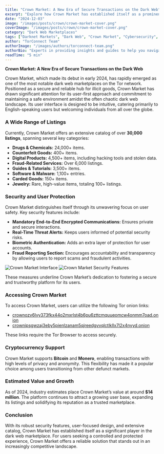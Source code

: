 ```yaml
---
title: "Crown Market: A New Era of Secure Transactions on the Dark Web"
excerpt: "Explore how Crown Market has established itself as a prominent dark web marketplace in 2024 with its focus on security, user-first design, and an extensive range of listings."
date: "2024-12-03"
image: "/images/posts/crown/crown-market-cover.png"
coverImage: "/images/posts/crown/crown-market-cover.png"
category: "Dark Web Marketplaces"
tags: ["Darknet Markets", "Dark Web", "Crown Market", "Cybersecurity", "Tor Network"]
author: "TorConnect Team"
authorImage: "/images/authors/torconnect-team.png"
authorBio: "Experts in providing insights and guides to help you navigate the darknet securely and effectively."
readTime: "5 min"
---
```


**Crown Market: A New Era of Secure Transactions on the Dark Web**

Crown Market, which made its debut in early 2024, has rapidly emerged as one of the most notable dark web marketplaces on the Tor network. Positioned as a secure and reliable hub for illicit goods, Crown Market has drawn significant attention for its user-first approach and commitment to maintaining a safe environment amidst the often chaotic dark web landscape. Its user interface is designed to be intuitive, catering primarily to English-speaking users but welcoming individuals from all over the globe.

### A Wide Range of Listings

Currently, Crown Market offers an extensive catalog of over **30,000 listings**, spanning several key categories:

- **Drugs & Chemicals:** 24,000+ items.
- **Counterfeit Goods:** 400+ items.
- **Digital Products:** 4,500+ items, including hacking tools and stolen data.
- **Fraud-Related Services:** Over 6,000 listings.
- **Guides & Tutorials:** 3,500+ items.
- **Software & Malware:** 1,100+ entries.
- **Carded Goods:** 150+ items.
- **Jewelry:** Rare, high-value items, totaling 100+ listings.

### Security and User Protection

Crown Market distinguishes itself through its unwavering focus on user safety. Key security features include:

- **Mandatory End-to-End Encrypted Communications:** Ensures private and secure interactions.
- **Real-Time Threat Alerts:** Keeps users informed of potential security risks.
- **Biometric Authentication:** Adds an extra layer of protection for user accounts.
- **Fraud Reporting Section:** Encourages accountability and transparency by allowing users to report scams and fraudulent activities.

![Crown Market Interface](/images/posts/crown/crown-market-interface.png)
![Crown Market Security Features](/images/posts/crown/biometric-authentication.png)

These measures underline Crown Market’s dedication to fostering a secure and trustworthy platform for its users.

### Accessing Crown Market

To access Crown Market, users can utilize the following Tor onion links:

- [crownozv6lvy373fkx44o2mxrlst4b6pu6zttcmquueomcw4onmm7oad.onion](http://crownozv6lvy373fkx44o2mxrlst4b6pu6zttcmquueomcw4onmm7oad.onion)
- [crownipsgwzaj3eby5pienlzanam5qjreedgvvqlctlkllx7l2x4nyyd.onion](http://crownipsgwzaj3eby5pienlzanam5qjreedgvvqlctlkllx7l2x4nyyd.onion)

These links require the Tor Browser to access securely.

### Cryptocurrency Support

Crown Market supports **Bitcoin** and **Monero**, enabling transactions with high levels of privacy and anonymity. This flexibility has made it a popular choice among users transitioning from other defunct markets.

### Estimated Value and Growth

As of 2024, industry estimates place Crown Market’s value at around **$14 million**. The platform continues to attract a growing user base, expanding its listings and solidifying its reputation as a trusted marketplace.

### Conclusion

With its robust security features, user-focused design, and extensive catalog, Crown Market has established itself as a significant player in the dark web marketplace. For users seeking a controlled and protected experience, Crown Market offers a reliable solution that stands out in an increasingly competitive landscape.
